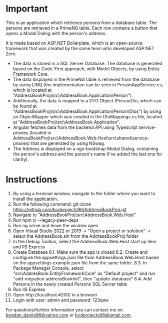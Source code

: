 # Important

This is an application which retrieves persons from a database table. The persons are retrieved in a PrimeNG table. Each row contains a button that opens a Modal Dialog with the person's address.

It is made based on ASP.NET Boilerplate, which is an open-source framework that was created by the same team who developed ASP.NET Zero.

- The data is stored in a SQL Server Database. The database is generated based on the Code-First approach, with Model Objects, by using Entity Framework Core.
- The data displayed in the PrimeNG table is retrieved from the database by using LINQ (the implementation can be seen in PersonAppService.cs, which is located at "AddressBookProj\src\AddressBook.Application\Person").
- Additionally, the data is mapped to a DTO Object (PersonDto, which can be found at "AddressBookProj\src\AddressBook.Application\Person\Dtos") by using an ObjectMapper which was created in the DtoMappings.cs file, located at "AddressBookProj\src\AddressBook.Application".
- Angular fetches data from the backend API using Typescript service-proxies (located in AddressBookProj\src\AddressBook.Web.Host\src\shared\service-proxies) that are generated by using NSwag.
- The Address is displayed on a ngx-bootstrap Modal Dialog, containing the person's address and the person's name (I've added the last one for clarity).

# Instructions

1. By using a terminal window, navigate to the folder where you want to install the application.
2. Run the following command: git clone https://github.com/bcdprojects96/AddressBookProj.git
3. Navigate to "AddressBookProj\src\AddressBook.Web.Host"
4. Run npm ci --legacy-peer-deps
5. Run ng serve and leave the window open
6. Open Visual Studio 2022 or 2019 -> "Open a project or solution" -> select the AddressBook.sln from the AddressBookProj folder
7. In the Debug Toolbar, select the AddressBook.Web.Host start up item and IIS Express
8. Create Database
8.1. Make sure the app is closed
8.2. Create and configure the appsettings.json file from AddressBook.Web.Host based on the appsettings.example.json file from the same folder.
8.3. In Package Manager Console, select "src\AddresBook.EntityFrameworkCore" as "Default project" and run "add-migration addressBookInit", then "update-database"
8.4. Add Persons in the newly created Persons SQL Server table
9. Run IIS Express
10. Open http://localhost:4200/ in a browser
11. Login with user: admin and password: 123qwe

For questions/further information you can contact me on bogdan_danila96@yahoo.com or bcdprojects96@gmail.com.
